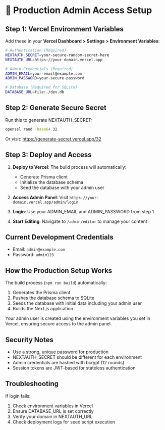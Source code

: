 # 🔐 Production Admin Access Setup

## Step 1: Vercel Environment Variables

Add these in your **Vercel Dashboard > Settings > Environment Variables**:

```bash
# Authentication (Required)
NEXTAUTH_SECRET=your-secure-random-secret-here
NEXTAUTH_URL=https://your-domain.vercel.app

# Admin Credentials (Required)
ADMIN_EMAIL=your-email@example.com
ADMIN_PASSWORD=your-secure-password

# Database (Required for SQLite)
DATABASE_URL=file:./dev.db
```

## Step 2: Generate Secure Secret

Run this to generate NEXTAUTH_SECRET:

```bash
openssl rand -base64 32
```

Or visit: https://generate-secret.vercel.app/32

## Step 3: Deploy and Access

1. **Deploy to Vercel**: The build process will automatically:
   - Generate Prisma client
   - Initialize the database schema
   - Seed the database with your admin user

2. **Access Admin Panel**: Visit `https://your-domain.vercel.app/admin/login`

3. **Login**: Use your ADMIN_EMAIL and ADMIN_PASSWORD from step 1

4. **Start Editing**: Navigate to `/admin/editor` to manage your content

## Current Development Credentials

- Email: `admin@example.com`
- Password: `admin123`

## How the Production Setup Works

The build process (`npm run build`) automatically:

1. Generates the Prisma client
2. Pushes the database schema to SQLite
3. Seeds the database with initial data including your admin user
4. Builds the Next.js application

Your admin user is created using the environment variables you set in Vercel, ensuring secure access to the admin panel.

## Security Notes

- Use a strong, unique password for production
- NEXTAUTH_SECRET should be different for each environment
- Admin credentials are hashed with bcrypt (12 rounds)
- Session tokens are JWT-based for stateless authentication

## Troubleshooting

If login fails:

1. Check environment variables in Vercel
2. Ensure DATABASE_URL is set correctly
3. Verify your domain in NEXTAUTH_URL
4. Check deployment logs for seed script execution
